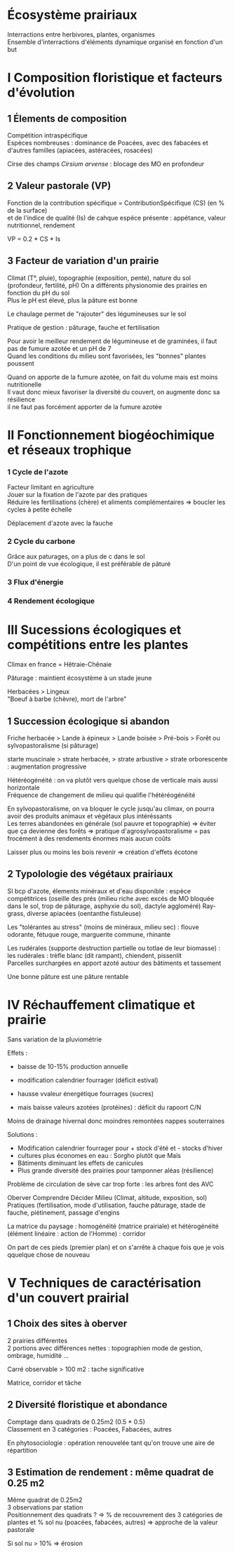 # Écosystème prairiaux  

Interractions entre herbivores, plantes, organismes  
Ensemble d'interractions d'éléments dynamique organisé en fonction d'un but  

# I Composition floristique et facteurs d'évolution

## 1 Élements de composition 

Compétition intraspécifique  
Espèces nombreuses : dominance de Poacées, avec des fabacées et d'autres familles (apiacées, astéracées, rosacées)  

Cirse des champs *Cirsium arvense* : blocage des MO en profondeur  

## 2 Valeur pastorale (VP)

Fonction de la contribution spécifique = ContributionSpécifique (CS) (en % de la surface)  
et de l'indice de qualité (Is) de cahque espéce présente : appétance, valeur nutritionnel, rendement  
 
VP = 0.2 * CS * Is  

## 3 Facteur de variation d'un prairie

Climat (T°, pluie), topographie (exposition, pente), nature du sol (profondeur, fertilité, pH)
On a différents physionomie des prairies en fonction du pH du sol  
Plus le pH est élevé, plus la pâture est bonne  

Le chaulage permet de "rajouter" des légumineuses sur le sol  

Pratique de gestion : pâturage, fauche et fertilisation  

Pour avoir le meilleur rendement de légumineuse et de graminées, il faut pas de fumure azotée et un pH de 7  
Quand les conditions du milieu sont favorisées, les "bonnes" plantes poussent  

Quand on apporte de la fumure azotée, on fait du volume mais est moins nutritionelle  
Il vaut donc mieux favoriser la diversité du couvert, on augmente donc sa résilience  
il ne faut pas forcément apporter de la fumure azotée  

# II Fonctionnement biogéochimique et réseaux trophique

### 1 Cycle de l'azote

Facteur limitant en agriculture  
Jouer sur la fixation de l'azote par des pratiques  
Réduire les fertilisations (chère) et aliments complémentaires => boucler les cycles à petite échelle  

Déplacement d'azote avec la fauche  

### 2 Cycle du carbone  

Grâce aux paturages, on a plus de c dans le sol  
D'un point de vue écologique, il est préférable de pâturé  

### 3 Flux d'énergie

### 4 Rendement écologique  

# III Sucessions écologiques et compétitions entre les plantes

Climax en france = Hêtraie-Chênaie  

Pâturage : maintient écosystème à un stade jeune  

Herbacées > Lingeux  
"Boeuf à barbe (chèvre), mort de l'arbre"  

## 1 Succession écologique si abandon  

Friche herbacée > Lande à épineux > Lande boisée > Pré-bois > Forêt ou sylvopastoralisme (si pâturage)  

starte muscinale > strate herbacée, > strate arbustive > strate orborescente : augmentation progressive  

Hétéréogénéité : on va plutôt vers quelque chose de verticale mais aussi horizontale  
Fréquence de changement de milieu qui qualifie l'hétéréogénéité  

En sylvopastoralisme, on va bloquer le cycle jusqu'au climax, on pourra avoir des produits animaux et végétaux plus intéréssants  
Les terres abandonées en générale (sol pauvre et topographie) => éviter que ça devienne des forêts => pratique d'agrosylvopastoralisme = pas frocément à des rendements énormes mais aucun coûts  

Laisser plus ou moins les bois revenir => création d'effets écotone  

## 2 Typolologie des végétaux prairiaux  

SI bcp d'azote, élements minéraux et d'eau disponible : espèce compétitrices (oseille des prés (milieu riche avec excés de MO bloquée dans le sol, trop de pâturage, asphyxie du sol), dactyle aggloméré)
Ray-grass, diverse apiacées (oentanthe fistuleuse)  

Les "tolérantes au stress" (moins de minéraux, milieu sec) : flouve odorante, fétuque rouge, marguerite commune, rhinante  

Les rudérales (supporte destruction partielle ou totlae de leur biomasse) : les rudérales : trèfle blanc (dit rampant), chiendent, pissenlit  
Parcelles surchargées en apport azoté autour des bâtiments et tassement  

Une bonne pâture est une pâture rentable  

# IV Réchauffement climatique et prairie  

Sans variation de la pluviométrie  

Effets :  

- baisse de 10-15% production annuelle  
- modification calendrier fourrager (déficit estival)  

- hausse vvaleur énergétique fourrages (sucres)  
- mais baisse valeurs azotées (protéines) : déficit du rapoort C/N   

Moins de drainage hivernal donc moindres remontées nappes souterraines  

Solutions :  

- Modification calendrier fourrager pour + stock d'été et - stocks d'hiver  
- cultures plus économes en eau : Sorgho plutôt que Maïs  
- Bâtiments diminuant les effets de canicules  
- Plus grande diversité des prairies pour tamponner aléas (résilience)  

Problème de circulation de sève car trop forte  : les arbres font des AVC  


Oberver Comprendre Décider Milieu (Climat, altitude, exposition, sol) Pratiques (fertilisation, mode d'utilisation, fauche pâturage, stade de fauche, piétinement, passage d'engins  

La matrice du paysage  : homogénéité (matrice prairiale) et hétérogénéité (élément linéaire : action de l'Homme) : corridor  

On part de ces pieds (premier plan) et on s'arrête à chaque fois que je vois qquelque chose de nouveau  

# V Techniques de caractérisation d'un couvert prairial

## 1 Choix des sites à oberver  

2 prairies différentes  
2 portions avec différences nettes : topographien mode de gestion, ombrage, humidité ...

Carré observable > 100 m2 : tache significative 

Matrice, corridor et tâche  

## 2 Diversité floristique et abondance  

Comptage dans quadrats de 0.25m2 (0.5 * 0.5)  
Classement en 3 catégories : Poacées, Fabacées, autres  

En phytosociologie : opération renouvelée tant qu'on trouve une aire de répartition  

## 3 Estimation de rendement : même quadrat de 0.25 m2  

Même quadrat de 0.25m2  
3 observations par station  
Positionnement des quadrats ? => % de recouvrement des 3 catégories de plantes et % sol nu (poacées, fabacées, autres) => approche de la valeur pastorale 

Si sol nu > 10% => érosion  
